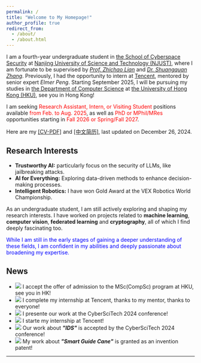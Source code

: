 ```yaml
---
permalink: /
title: "Welcome to My Homepage!"
author_profile: true
redirect_from: 
  - /about/
  - /about.html
---
```


I am a fourth-year undergraduate student in [the School of Cyberspace Security](https://scs.njust.edu.cn/) at [Nanjing University of Science and Technology (NJUST)](https://gsmis.njust.edu.cn/open/TutorInfo.aspx?dsbh=M3kK3EWHXJc6xzMaFrhOQA==&yxsh=z70ppxVSQAs=&zydm=SwsWR9zpmmw=), where I am fortunate to be supervised by [*Prof. Zhichao Lian*](https://gsmis.njust.edu.cn/open/TutorInfo.aspx?dsbh=M3kK3EWHXJc6xzMaFrhOQA==&yxsh=z70ppxVSQAs=&zydm=SwsWR9zpmmw=) and [*Dr. Shuangquan Zhang*](https://teacher.njust.edu.cn/wlkjaq/zsq/list.htm). Previously, I had the opportunity to intern at [Tencent](https://www.tencent.com/zh-cn/), mentored by senior expert *Elmer Peng*. Starting September 2025, I will be pursuing my studies in [the Department of Computer Science](https://www.cs.hku.hk/) at [the University of Hong Kong (HKU)](https://www.hku.hk/), see you in Hong Kong!

I am seeking <span style="color: red;">Research Assistant, Intern, or Visiting Student</span> positions available <span style="color: red;">from Feb. to Aug. 2025</span>, as well as <span style="color: red;">PhD or MPhil/MRes</span> opportunities starting in <span style="color: red;">Fall 2026 or Spring/Fall 2027</span>.

Here are my <a href="https://ALIENHHY.github.io/_pages/CV_Haoyang_Hu_NJUST.pdf" target="_blank">[CV-PDF]</a> and <a href="https://ALIENHHY.github.io/_pages/胡皓阳中文简历.pdf" target="_blank">[中文简历]</a>, last updated on December 26, 2024.

Research Interests
---
* **Trustworthy AI:** particularly focus on the security of LLMs, like jailbreaking attacks.
* **AI for Everything:** Exploring data-driven methods to enhance decision-making processes.
* **Intelligent Robotics:** I have won Gold Award at the VEX Robotics World Championship.

As an undergraduate student, I am still actively exploring and shaping my research interests. I have worked on projects related to **machine learning**, **computer vision**, **federated learning** and **cryptography**, all of which I find deeply fascinating too.

<span style="color: blue;">While I am still in the early stages of gaining a deeper understanding of these fields, I am confident in my abilities and deeply passionate about broadening my expertise.</span>

News
---
* ![](https://img.shields.io/badge/Jan.%202025-00FF00) I accept the offer of admission to the MSc(CompSc) program at HKU, see you in HK!
* ![](https://img.shields.io/badge/Dec.%202024-00FF00) I complete my internship at Tencent, thanks to my mentor, thanks to everyone!
* ![](https://img.shields.io/badge/Nov.%202024-00FF00) I presente our work at the CyberSciTech 2024 conference!
* ![](https://img.shields.io/badge/Sep.%202024-00FF00) I starte my internship at Tencent!
* ![](https://img.shields.io/badge/Sep.%202024-00FF00) Our work about ***"IDS"*** is accepted by the CyberSciTech 2024 conference!
* ![](https://img.shields.io/badge/Jul.%202024-00FF00) My work about ***"Smart Guide Cane"*** is granted as an invention patent!

---

<script type="text/javascript" id="clustrmaps" src="//clustrmaps.com/map_v2.js?d=6wfR7GC9nCyJQPKiqnKV-XvXiwNpKSA2Zv_onF9ga-g&cl=ffffff&w=a"></script>
